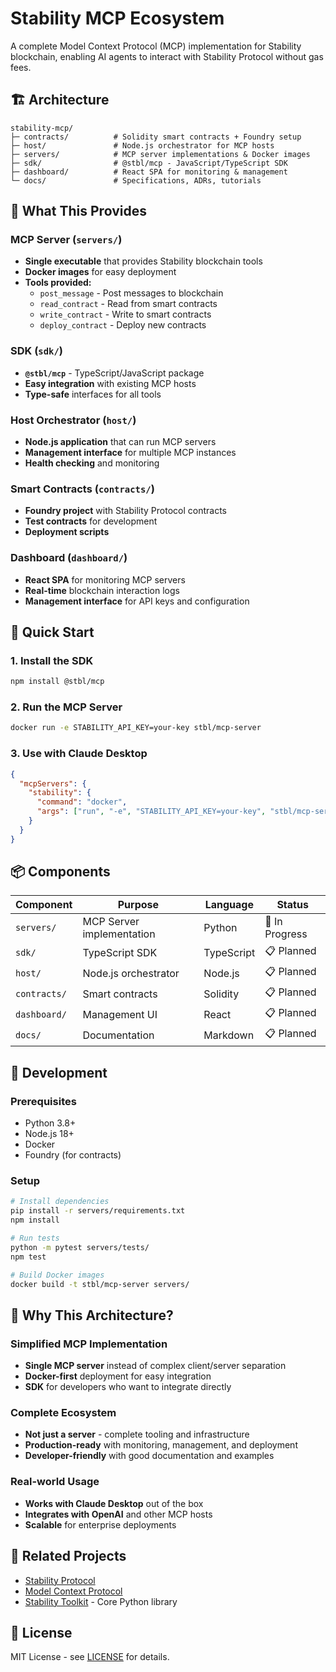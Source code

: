 # Stability MCP Ecosystem

A complete Model Context Protocol (MCP) implementation for Stability blockchain, enabling AI agents to interact with Stability Protocol without gas fees.

## 🏗️ Architecture

```
stability-mcp/
├─ contracts/          # Solidity smart contracts + Foundry setup
├─ host/               # Node.js orchestrator for MCP hosts
├─ servers/            # MCP server implementations & Docker images
├─ sdk/                # @stbl/mcp - JavaScript/TypeScript SDK
├─ dashboard/          # React SPA for monitoring & management
└─ docs/               # Specifications, ADRs, tutorials
```

## 🎯 What This Provides

### **MCP Server** (`servers/`)
- **Single executable** that provides Stability blockchain tools
- **Docker images** for easy deployment
- **Tools provided:**
  - `post_message` - Post messages to blockchain
  - `read_contract` - Read from smart contracts
  - `write_contract` - Write to smart contracts
  - `deploy_contract` - Deploy new contracts

### **SDK** (`sdk/`)
- **`@stbl/mcp`** - TypeScript/JavaScript package
- **Easy integration** with existing MCP hosts
- **Type-safe** interfaces for all tools

### **Host Orchestrator** (`host/`)
- **Node.js application** that can run MCP servers
- **Management interface** for multiple MCP instances
- **Health checking** and monitoring

### **Smart Contracts** (`contracts/`)
- **Foundry project** with Stability Protocol contracts
- **Test contracts** for development
- **Deployment scripts**

### **Dashboard** (`dashboard/`)
- **React SPA** for monitoring MCP servers
- **Real-time** blockchain interaction logs
- **Management interface** for API keys and configuration

## 🚀 Quick Start

### 1. Install the SDK
```bash
npm install @stbl/mcp
```

### 2. Run the MCP Server
```bash
docker run -e STABILITY_API_KEY=your-key stbl/mcp-server
```

### 3. Use with Claude Desktop
```json
{
  "mcpServers": {
    "stability": {
      "command": "docker",
      "args": ["run", "-e", "STABILITY_API_KEY=your-key", "stbl/mcp-server"]
    }
  }
}
```

## 📦 Components

| Component | Purpose | Language | Status |
|-----------|---------|----------|--------|
| `servers/` | MCP Server implementation | Python | 🔧 In Progress |
| `sdk/` | TypeScript SDK | TypeScript | 📋 Planned |
| `host/` | Node.js orchestrator | Node.js | 📋 Planned |
| `contracts/` | Smart contracts | Solidity | 📋 Planned |
| `dashboard/` | Management UI | React | 📋 Planned |
| `docs/` | Documentation | Markdown | 📋 Planned |

## 🔧 Development

### Prerequisites
- Python 3.8+
- Node.js 18+
- Docker
- Foundry (for contracts)

### Setup
```bash
# Install dependencies
pip install -r servers/requirements.txt
npm install

# Run tests
python -m pytest servers/tests/
npm test

# Build Docker images
docker build -t stbl/mcp-server servers/
```

## 🎯 Why This Architecture?

### **Simplified MCP Implementation**
- **Single MCP server** instead of complex client/server separation
- **Docker-first** deployment for easy integration
- **SDK** for developers who want to integrate directly

### **Complete Ecosystem**
- **Not just a server** - complete tooling and infrastructure
- **Production-ready** with monitoring, management, and deployment
- **Developer-friendly** with good documentation and examples

### **Real-world Usage**
- **Works with Claude Desktop** out of the box
- **Integrates with OpenAI** and other MCP hosts
- **Scalable** for enterprise deployments

## 🔗 Related Projects

- [Stability Protocol](https://stabilityprotocol.com/)
- [Model Context Protocol](https://modelcontextprotocol.io/)
- [Stability Toolkit](../stability_toolkit.py) - Core Python library

## 📄 License

MIT License - see [LICENSE](LICENSE) for details. 